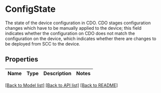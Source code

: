 # ConfigState

The state of the device configuration in CDO. CDO stages configuration changes which have to be manually applied to the device; this field indicates whether the configuration on CDO does not match the configuration on the device, which indicates whether there are changes to be deployed from SCC to the device.

## Properties

Name | Type | Description | Notes
------------ | ------------- | ------------- | -------------

[[Back to Model list]](../README.md#documentation-for-models) [[Back to API list]](../README.md#documentation-for-api-endpoints) [[Back to README]](../README.md)


